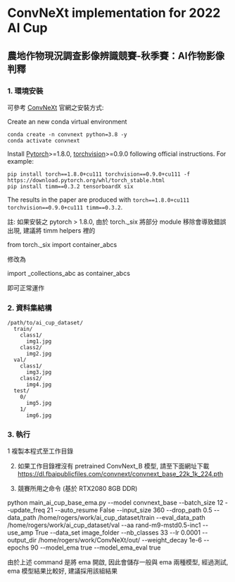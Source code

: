 
# ConvNeXt implementation for 2022 AI Cup

## 農地作物現況調查影像辨識競賽-秋季賽：AI作物影像判釋

### 1. 環境安裝

可參考 [ConvNeXt](https://github.com/facebookresearch/ConvNeXt/blob/main/INSTALL.md) 官網之安裝方式:

Create an new conda virtual environment
```
conda create -n convnext python=3.8 -y
conda activate convnext
```
Install [Pytorch](https://pytorch.org/)>=1.8.0, [torchvision](https://pytorch.org/vision/stable/index.html)>=0.9.0 following official instructions. For example:
```
pip install torch==1.8.0+cu111 torchvision==0.9.0+cu111 -f https://download.pytorch.org/whl/torch_stable.html
pip install timm==0.3.2 tensorboardX six
```

The results in the paper are produced with `torch==1.8.0+cu111 torchvision==0.9.0+cu111 timm==0.3.2`.

註: 如果安裝之 pytorch > 1.8.0, 由於 torch._six 將部分 module 移除會導致錯誤出現, 建議將 timm helpers 裡的

from torch._six import container_abcs

修改為

import _collections_abc as container_abcs

即可正常運作

### 2. 資料集結構

```
/path/to/ai_cup_dataset/
  train/
    class1/
      img1.jpg
    class2/
      img2.jpg
  val/
    class1/
      img3.jpg
    class2/
      img4.jpg
  test/
    0/
      img5.jpg
    1/
      img6.jpg

```

### 3. 執行

1 複製本程式至工作目錄

2. 如果工作目錄裡沒有 pretrained ConvNext_B 模型, 請至下面網址下載
https://dl.fbaipublicfiles.com/convnext/convnext_base_22k_1k_224.pth

3. 競賽所用之命令 (基於 RTX2080 8GB DDR)

python main_ai_cup_base_ema.py --model convnext_base --batch_size 12 --update_freq 21 --auto_resume False --input_size 360 --drop_path 0.5 --data_path /home/rogers/work/ai_cup_dataset/train --eval_data_path /home/rogers/work/ai_cup_dataset/val --aa rand-m9-mstd0.5-inc1 --use_amp True --data_set image_folder --nb_classes 33 --lr 0.0001 --output_dir /home/rogers/work/ConvNeXt/out/ --weight_decay 1e-6 --epochs 90 --model_ema true --model_ema_eval true

由於上述 command 是將 ema 開啟, 因此會儲存一般與 ema 兩種模型, 經過測試, ema 模型結果比較好, 建議採用該組結果


